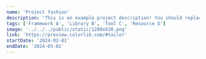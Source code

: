 ```yaml
---
name: 'Project fashion'
description: 'This is an example project description! You should replace this with a description of your own project.'
tags: ['Framework A', 'Library B', 'Tool C', 'Resource D']
image: '../../../public/static/1200x630.png'
link: 'https://preview.colorlib.com/#tailor'
startDate: '2024-02-01'
endDate: '2024-03-01'
---
```

